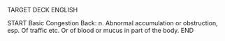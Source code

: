 TARGET DECK
ENGLISH

START
Basic
Congestion
Back: n. Abnormal accumulation or obstruction, esp. Of traffic etc. Or of blood or mucus in part of the body.
END
